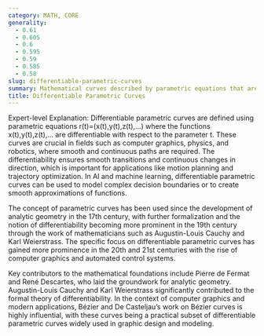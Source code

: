 ```yaml
---
category: MATH, CORE
generality:
  - 0.61
  - 0.605
  - 0.6
  - 0.595
  - 0.59
  - 0.585
  - 0.58
slug: differentiable-parametric-curves
summary: Mathematical curves described by parametric equations that are differentiable, meaning they have continuous derivatives.
title: Differentiable Parametric Curves
---
```


Expert-level Explanation:
Differentiable parametric curves are defined using parametric equations r(t)=(x(t),y(t),z(t),…) where the functions x(t),y(t),z(t),… are differentiable with respect to the parameter t. These curves are crucial in fields such as computer graphics, physics, and robotics, where smooth and continuous paths are required. The differentiability ensures smooth transitions and continuous changes in direction, which is important for applications like motion planning and trajectory optimization. In AI and machine learning, differentiable parametric curves can be used to model complex decision boundaries or to create smooth approximations of functions.

The concept of parametric curves has been used since the development of analytic geometry in the 17th century, with further formalization and the notion of differentiability becoming more prominent in the 19th century through the work of mathematicians such as Augustin-Louis Cauchy and Karl Weierstrass. The specific focus on differentiable parametric curves has gained more prominence in the 20th and 21st centuries with the rise of computer graphics and automated control systems.

Key contributors to the mathematical foundations include Pierre de Fermat and René Descartes, who laid the groundwork for analytic geometry. Augustin-Louis Cauchy and Karl Weierstrass significantly contributed to the formal theory of differentiability. In the context of computer graphics and modern applications, Bézier and De Casteljau’s work on Bézier curves is highly influential, with these curves being a practical subset of differentiable parametric curves widely used in graphic design and modeling.
